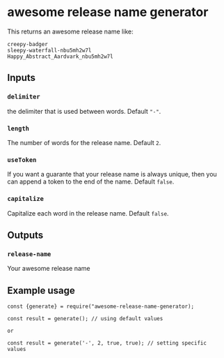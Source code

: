 # awesome release name generator

This returns an awesome release name like:

    creepy-badger
    sleepy-waterfall-nbu5mh2w7l
    Happy_Abstract_Aardvark_nbu5mh2w7l

## Inputs

### `delimiter`

the delimiter that is used between words. Default `"-"`.

### `length`

The number of words for the release name. Default `2`.

### `useToken`

If you want a guarante that your release name is always unique, then you can append a token to the end of the name. Default `false`.

### `capitalize`

Capitalize each word in the release name. Default `false`.

## Outputs

### `release-name`

Your awesome release name

## Example usage

    const {generate} = require("awesome-release-name-generator);

    const result = generate(); // using default values

    or

    const result = generate('-', 2, true, true); // setting specific values